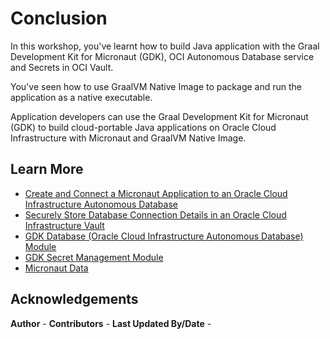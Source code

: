 # Conclusion

In this workshop, you've learnt how to build Java application with the Graal Development Kit for Micronaut (GDK), OCI Autonomous Database service and Secrets in OCI Vault.

You've seen how to use GraalVM Native Image to package and run the application as a native executable.

Application developers can use the Graal Development Kit for Micronaut (GDK) to build cloud-portable Java applications on Oracle Cloud Infrastructure with Micronaut and GraalVM Native Image.

## Learn More

- [Create and Connect a Micronaut Application to an Oracle Cloud Infrastructure Autonomous Database](https://graal.cloud/gdk/gdk-modules/database/micronaut-autonomous-database-oci/?buildTool=maven&lang=java)
- [Securely Store Database Connection Details in an Oracle Cloud Infrastructure Vault](https://graal.cloud/gdk/gdk-modules/secret-management/micronaut-secrets-oci-mysql/?buildTool=maven&lang=java)
- [GDK Database (Oracle Cloud Infrastructure Autonomous Database) Module](https://graal.cloud/gdk/modules/#database)
- [GDK Secret Management Module](https://graal.cloud/gdk/modules/#secret-management)
- [Micronaut Data](https://micronaut-projects.github.io/micronaut-data/latest/guide/)

## Acknowledgements

**Author** - [](var:author)
**Contributors** - [](var:contributors)
**Last Updated By/Date** - [](var:last_updated)

